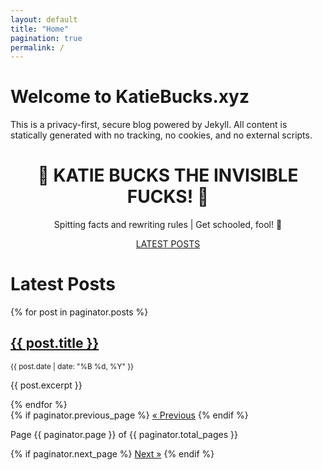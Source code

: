 ```yaml
---
layout: default
title: "Home"
pagination: true
permalink: /
---
```


# Welcome to KatieBucks.xyz

This is a privacy-first, secure blog powered by Jekyll. All content is statically generated with no tracking, no cookies, and no external scripts.


<div align=center class="content-card">
    <h1>👻 KATIE BUCKS THE INVISIBLE FUCKS! 👻</h1>
    <p>Spitting facts and rewriting rules | Get schooled, fool! 🖕</p>
    <a href="/blog" class="button">LATEST POSTS</a>
</div>

<h1>Latest Posts</h1>

{% for post in paginator.posts %}
  <div class="blog-post">
    <h2><a href="{{ post.url }}">{{ post.title }}</a></h2>
    <p><small>{{ post.date | date: "%B %d, %Y" }}</small></p>
    <p>{{ post.excerpt }}</p>
  </div>
{% endfor %}

<div class="pagination">
  {% if paginator.previous_page %}
    <a href="{{ paginator.previous_page_path }}">&laquo; Previous</a>
  {% endif %}

  <span>Page {{ paginator.page }} of {{ paginator.total_pages }}</span>

  {% if paginator.next_page %}
    <a href="{{ paginator.next_page_path }}">Next &raquo;</a>
  {% endif %}
</div>
